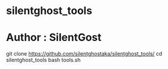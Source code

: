 # silentghost_tools
# Author : SilentGost
git clone https://github.com/silentghostaka/silentghost_tools/
cd silentghost_tools
bash tools.sh
